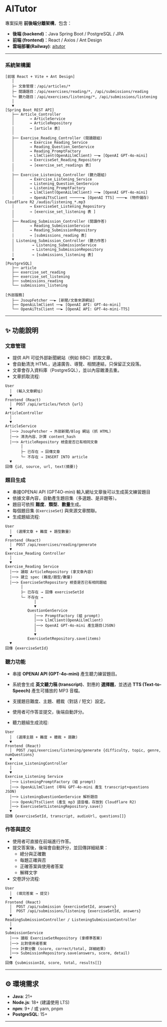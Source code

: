 # AITutor



專案採用 **前後端分離架構**，包含：

- **後端 (backend)**：Java Spring Boot  / PostgreSQL / JPA
- **前端 (frontend)**：React / Axios / Ant Design
- **雲端部署(Railway)**: [aitutor](https://aitutor-frontend-production.up.railway.app)
---

### 系統架構圖

```text
[前端 React + Vite + Ant Design]
   │
   ├─ 文章管理：/api/articles/*
   ├─ 閱讀題目：/api/exercises/reading/*, /api/submissions/reading
   └─ 聽力題目：/api/exercises/listening/*, /api/submissions/listening
   │
   ▼
[Spring Boot REST API]
   ├── Article_Controller
   │       → ArticleService
   │       → ArticleRepository
   │       → [article 表]
   │
   ├── Exercise_Reading_Controller (閱讀題組)
   │       → Exercise_Reading_Service
   │       → Reading_Question_GenService
   │       → Reading_PromptFactory
   │       → LlmClient(OpenAiLlmClient) ──► [OpenAI GPT-4o-mini]
   │       → ExerciseSet_Reading_Repository
   │       → [exercise_set_readings 表]
   │
   ├── Exercise_Listening_Controller (聽力題組)
   │       → Exercise_Listening_Service
   │       → Listening_Question_GenService
   │       → Listening_PromptFactory                 
   │       → LlmClient(OpenAiLlmClient) ──► [OpenAI GPT-4o-mini]
   │       → OpenAiTtsClient ──────► [OpenAI TTS] ────► (物件儲存) Cloudflare R2 /audio/listening_*.mp3
   │       → ExerciseSet_Listening_Repository 
   │       → [exercise_set_listening 表 ]
   │
   ├── Reading_Submission_Controller (閱讀作答)
   │       → Reading_SubmissionService
   │       → Reading_SubmissionRepository
   │       → [submissions_reading 表]
   │ Listening_Submission_Controller (聽力作答)
   │        → Listening_SubmissionService
   │        → Listening_SubmissionRepository
   │        → [submissions_listening 表]
   ▼
[PostgreSQL]
   ├── article
   ├── exercise_set_reading
   ├── exercise_set_listening
   ├── submissions_reading
   └── submissions_listening

[外部服務]
   ├── JsoupFetcher ──► [新聞/文章來源網站]
   ├── OpenAiLlmClient ──► [OpenAI API: GPT-4o-mini]
   └── OpenAiTtsClient ──► [OpenAI API: GPT-4o-mini-TTS]

```
---

## ✨ 功能說明

### 文章管理
- 提供 API 可從外部新聞網站（例如 BBC）抓取文章。  
- 會自動清洗 HTML，過濾廣告、導覽、相關連結，只保留正文段落。  
- 文章會存入資料庫（PostgreSQL），並以內容雜湊去重。  
- 文章抓取流程:
```text
User
  │  (輸入文章網址)
  ▼
Frontend (React)
  │  POST /api/articles/fetch {url}
  ▼
ArticleController
  │
  ▼
ArticleService
  │──> JsoupFetcher → 外部新聞/Blog 網站 (抓 HTML)
  │──> 清洗內容、計算 content_hash
  │──> ArticleRepository 檢查是否已有相同文章
       │
       ├─ 已存在 → 回傳文章
       └─ 不存在 → INSERT INTO article
  ▼
回傳 {id, source, url, text(摘要)}
```
### 題目生成
- 串接OPENAI API (GPT4O-mini) 輸入網址文章後可以生成英文練習題目
- 依據文章內容，自動產生題目集（多選題、是非題等）。  
- 題目可依照 **難度**、**類型**、**數量**生成。  
- 每個題目集 (`ExerciseSet`) 與來源文章關聯。
- 生成題組流程:
```text
User
  │  (選擇文章 + 難度 + 題型數量)
  ▼
Frontend (React)
  │  POST /api/exercises/reading/generate 
  ▼
Exercise_Reading Controller
  │
  ▼
Exercise_Reading Service
  │──> 讀取 ArticleRepository (拿文章內容)
  │──> 建立 spec (難度/題型/數量)
  │──> ExerciseSetRepository 檢查是否已有相同題組
       │
       ├─ 已存在 → 回傳 exerciseSetId
       └─ 不存在 →
             │
             ▼
          QuestionGenService
             │──> PromptFactory (組 prompt)
             │──> LlmClient(OpenAiLlmClient)
             │──> OpenAI GPT-4o-mini 產生題目(JSON)
             │
             ▼
          ExerciseSetRepository.save(items)
  ▼
回傳 {exerciseSetId}

```
### 聽力功能
- 串接 **OPENAI API (GPT-4o-mini)** 產生聽力練習題目。  
- 系統會生成 **英文聽力稿 (transcript)**、對應的 **選擇題**，並透過 **TTS (Text-to-Speech)** 產生可播放的 MP3 音檔。  
- 支援題目難度、主題、體裁（對話 / 短文）設定。  
- 使用者可作答並提交，後端自動評分。  

- 聽力題組生成流程:
```text
User
  │  (選擇主題 + 難度 + 體裁 + 題數)
  ▼
Frontend (React)
  │  POST /api/exercises/listening/generate {difficulty, topic, genre, numQuestions}
  ▼
Exercise_ListeningController
  │
  ▼
Exercise_Listening Service
  │──> ListeningPromptFactory (組 prompt)
  │──> OpenAiLlmClient (呼叫 GPT-4o-mini 產生 transcript+questions JSON)
  │──> ListeningQuestionGenService 解析題目
  │──> OpenAiTtsClient (產生 mp3 語音檔，存放到 Cloudflare R2)
  │──> ExerciseSetListeningRepository.save()
  ▼
回傳 {exerciseSetId, transcript, audioUrl, questions[]}
```
### 作答與提交
- 使用者可直接在前端進行作答。  
- 提交答案後，後端會自動評分，並回傳詳細結果：  
  - 總分與正確數  
  - 每題正確與否  
  - 正確答案與使用者答案  
  - 解釋文字  
- 交卷評分流程:

```text
User
  │  (填完答案 → 提交)
  ▼
Frontend (React)
  │  POST /api/submission {exerciseSetId, answers}
  │  POST /api/submissions/listening {exerciseSetId, answers}
  ▼
ReadingSubmissionController / ListeningSubmissionController
  │
  ▼
SubmissionService
  │──> 讀取 ExerciseSetRepository (拿標準答案)
  │──> 比對使用者答案
  │──> 計算分數 (score, correct/total, 詳細結果)
  │──> SubmissionRepository.save(answers, score, detail)
  ▼
回傳 {submissionId, score, total, results[]}

```

---
## ⚙️ 環境需求

- **Java**: 21+
- **Node.js**: 18+ (建議使用 LTS)
- **npm**: 9+ / 或 yarn, pnpm
- **PostgreSQL**: 15+
---
